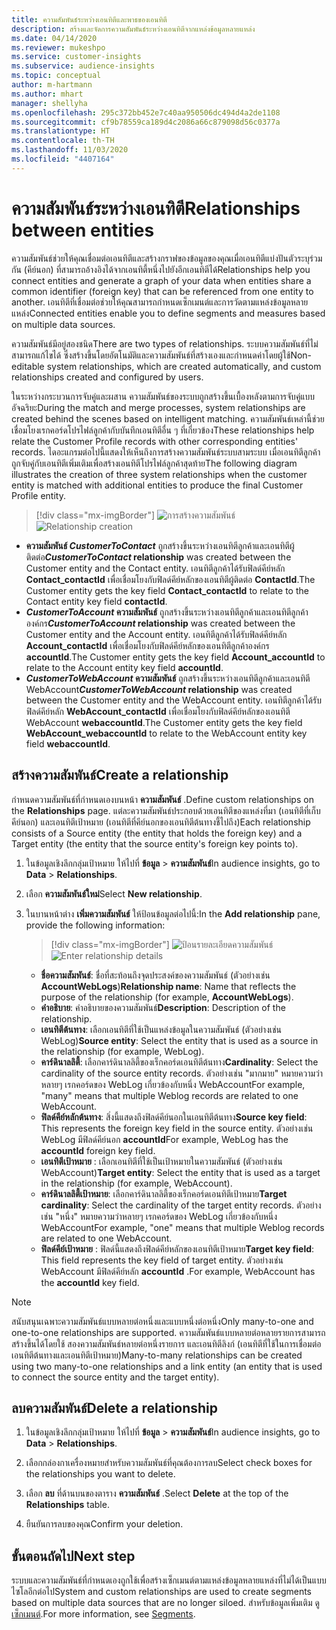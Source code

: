 ```yaml
---
title: ความสัมพันธ์ระหว่างเอนทิตีและพาธของเอนทิตี
description: สร้างและจัดการความสัมพันธ์ระหว่างเอนทิตีจากแหล่งข้อมูลหลายแหล่ง
ms.date: 04/14/2020
ms.reviewer: mukeshpo
ms.service: customer-insights
ms.subservice: audience-insights
ms.topic: conceptual
author: m-hartmann
ms.author: mhart
manager: shellyha
ms.openlocfilehash: 295c372bb452e7c40aa950506dc494d4a2de1108
ms.sourcegitcommit: cf9b78559ca189d4c2086a66c879098d56c0377a
ms.translationtype: HT
ms.contentlocale: th-TH
ms.lasthandoff: 11/03/2020
ms.locfileid: "4407164"
---
```

# <a name="relationships-between-entities"></a><span data-ttu-id="87f58-103">ความสัมพันธ์ระหว่างเอนทิตี</span><span class="sxs-lookup"><span data-stu-id="87f58-103">Relationships between entities</span></span>

<span data-ttu-id="87f58-104">ความสัมพันธ์ช่วยให้คุณเชื่อมต่อเอนทิตีและสร้างกราฟของข้อมูลของคุณเมื่อเอนทิตีแบ่งปันตัวระบุร่วมกัน (คีย์นอก) ที่สามารถอ้างอิงได้จากเอนทิตี้หนึ่งไปยังอีกเอนทิตีได้</span><span class="sxs-lookup"><span data-stu-id="87f58-104">Relationships help you connect entities and generate a graph of your data when entities share a common identifier (foreign key) that can be referenced from one entity to another.</span></span> <span data-ttu-id="87f58-105">เอนทิตีที่เชื่อมต่อช่วยให้คุณสามารถกำหนดเซ็กเมนต์และการวัดตามแหล่งข้อมูลหลายแหล่ง</span><span class="sxs-lookup"><span data-stu-id="87f58-105">Connected entities enable you to define segments and measures based on multiple data sources.</span></span>

<span data-ttu-id="87f58-106">ความสัมพันธ์มีอยู่สองชนิด</span><span class="sxs-lookup"><span data-stu-id="87f58-106">There are two types of relationships.</span></span> <span data-ttu-id="87f58-107">ระบบความสัมพันธ์ที่ไม่สามารถแก้ไขได้ ซึ่งสร้างขึ้นโดยอัตโนมัติและความสัมพันธ์ที่สร้างเองและกำหนดค่าโดยผู้ใช้</span><span class="sxs-lookup"><span data-stu-id="87f58-107">Non-editable system relationships, which are created automatically, and custom relationships created and configured by users.</span></span>

<span data-ttu-id="87f58-108">ในระหว่างกระบวนการจับคู่และผสาน ความสัมพันธ์ของระบบถูกสร้างขึ้นเบื้องหลังตามการจับคู่แบบอัจฉริยะ</span><span class="sxs-lookup"><span data-stu-id="87f58-108">During the match and merge processes, system relationships are created behind the scenes based on intelligent matching.</span></span> <span data-ttu-id="87f58-109">ความสัมพันธ์เหล่านี้ช่วยเชื่อมโยงเรกคอร์ดโปรไฟล์ลูกค้ากับบันทึกเอนทิตีอื่น ๆ ที่เกี่ยวข้อง</span><span class="sxs-lookup"><span data-stu-id="87f58-109">These relationships help relate the Customer Profile records with other corresponding entities' records.</span></span> <span data-ttu-id="87f58-110">ไดอะแกรมต่อไปนี้แสดงให้เห็นถึงการสร้างความสัมพันธ์ระบบสามระบบ เมื่อเอนทิตีลูกค้าถูกจับคู่กับเอนทิตีเพิ่มเติมเพื่อสร้างเอนทิตีโปรไฟล์ลูกค้าสุดท้าย</span><span class="sxs-lookup"><span data-stu-id="87f58-110">The following diagram illustrates the creation of three system relationships when the customer entity is matched with additional entities to produce the final Customer Profile entity.</span></span>

> [!div class="mx-imgBorder"]
> <span data-ttu-id="87f58-111">![การสร้างความสัมพันธ์](media/relationships-entities-merge.png "การสร้างความสัมพันธ์")</span><span class="sxs-lookup"><span data-stu-id="87f58-111">![Relationship creation](media/relationships-entities-merge.png "Relationship creation")</span></span>

- <span data-ttu-id="87f58-112">**ความสัมพันธ์ *CustomerToContact*** ถูกสร้างขึ้นระหว่างเอนทิตีลูกค้าและเอนทิตีผู้ติดต่อ</span><span class="sxs-lookup"><span data-stu-id="87f58-112">***CustomerToContact* relationship** was created between the Customer entity and the Contact entity.</span></span> <span data-ttu-id="87f58-113">เอนทิตีลูกค้าได้รับฟิลด์คีย์หลัก **Contact_contactId** เพื่อเชื่อมโยงกับฟิลด์คีย์หลักของเอนทิตีผู้ติดต่อ **ContactId**.</span><span class="sxs-lookup"><span data-stu-id="87f58-113">The Customer entity gets the key field **Contact_contactId** to relate to the Contact entity key field **contactId**.</span></span>
- <span data-ttu-id="87f58-114">**_CustomerToAccount_ ความสัมพันธ์** ถูกสร้างขึ้นระหว่างเอนทิตีลูกค้าและเอนทิตีลูกค้าองค์กร</span><span class="sxs-lookup"><span data-stu-id="87f58-114">**_CustomerToAccount_ relationship** was created between the Customer entity and the Account entity.</span></span> <span data-ttu-id="87f58-115">เอนทิตีลูกค้าได้รับฟิลด์คีย์หลัก **Account_contactId** เพื่อเชื่อมโยงกับฟิลด์คีย์หลักของเอนทิตีลูกค้าองค์กร **accountId**.</span><span class="sxs-lookup"><span data-stu-id="87f58-115">The Customer entity gets the key field **Account_accountId** to relate to the Account entity key field **accountId**.</span></span>
- <span data-ttu-id="87f58-116">**_CustomerToWebAccount_ ความสัมพันธ์** ถูกสร้างขึ้นระหว่างเอนทิตีลูกค้าและเอนทิตี WebAccount</span><span class="sxs-lookup"><span data-stu-id="87f58-116">**_CustomerToWebAccount_ relationship** was created between the Customer entity and the WebAccount entity.</span></span> <span data-ttu-id="87f58-117">เอนทิตีลูกค้าได้รับฟิลด์คีย์หลัก **WebAccount_contactId** เพื่อเชื่อมโยงกับฟิลด์คีย์หลักของเอนทิตี WebAccount **webaccountId**.</span><span class="sxs-lookup"><span data-stu-id="87f58-117">The Customer entity gets the key field **WebAccount_webaccountId** to relate to the WebAccount entity key field **webaccountId**.</span></span>

## <a name="create-a-relationship"></a><span data-ttu-id="87f58-118">สร้างความสัมพันธ์</span><span class="sxs-lookup"><span data-stu-id="87f58-118">Create a relationship</span></span>

<span data-ttu-id="87f58-119">กำหนดความสัมพันธ์ที่กำหนดเองบนหน้า **ความสัมพันธ์** .</span><span class="sxs-lookup"><span data-stu-id="87f58-119">Define custom relationships on the **Relationships** page.</span></span> <span data-ttu-id="87f58-120">แต่ละความสัมพันธ์ประกอบด้วยเอนทิตีของแหล่งที่มา (เอนทิตีที่เก็บคีย์นอก) และเอนทิตีเป้าหมาย (เอนทิตีที่คีย์นอกของเอนทิตีต้นทางชี้ไปถึง)</span><span class="sxs-lookup"><span data-stu-id="87f58-120">Each relationship consists of a Source entity (the entity that holds the foreign key) and a Target entity (the entity that the source entity's foreign key points to).</span></span>

1. <span data-ttu-id="87f58-121">ในข้อมูลเชิงลึกกลุ่มเป้าหมาย ให้ไปที่ **ข้อมูล** > **ความสัมพันธ์**</span><span class="sxs-lookup"><span data-stu-id="87f58-121">In audience insights, go to **Data** > **Relationships**.</span></span>

2. <span data-ttu-id="87f58-122">เลือก **ความสัมพันธ์ใหม่**</span><span class="sxs-lookup"><span data-stu-id="87f58-122">Select **New relationship**.</span></span>

3. <span data-ttu-id="87f58-123">ในบานหน้าต่าง **เพิ่มความสัมพันธ์** ให้ป้อนข้อมูลต่อไปนี้:</span><span class="sxs-lookup"><span data-stu-id="87f58-123">In the **Add relationship** pane, provide the following information:</span></span>

   > [!div class="mx-imgBorder"]
   > <span data-ttu-id="87f58-124">![ป้อนรายละเอียดความสัมพันธ์](media/relationships-add.png "ป้อนรายละเอียดความสัมพันธ์")</span><span class="sxs-lookup"><span data-stu-id="87f58-124">![Enter relationship details](media/relationships-add.png "Enter relationship details")</span></span>

   - <span data-ttu-id="87f58-125">**ชื่อความสัมพันธ์**: ชื่อที่สะท้อนถึงจุดประสงค์ของความสัมพันธ์ (ตัวอย่างเช่น **AccountWebLogs**)</span><span class="sxs-lookup"><span data-stu-id="87f58-125">**Relationship name**: Name that reflects the purpose of the relationship (for example, **AccountWebLogs**).</span></span>
   - <span data-ttu-id="87f58-126">**คำอธิบาย**: คำอธิบายของความสัมพันธ์</span><span class="sxs-lookup"><span data-stu-id="87f58-126">**Description**: Description of the relationship.</span></span>
   - <span data-ttu-id="87f58-127">**เอนทิตีต้นทาง**: เลือกเอนทิตีที่ใช้เป็นแหล่งข้อมูลในความสัมพันธ์ (ตัวอย่างเช่น WebLog)</span><span class="sxs-lookup"><span data-stu-id="87f58-127">**Source entity**: Select the entity that is used as a source in the relationship (for example, WebLog).</span></span>
   - <span data-ttu-id="87f58-128">**คาร์ดินาลลิตี้**: เลือกคาร์ดินาลลิตี้ของเร็กคอร์ดเอนทิตีต้นทาง</span><span class="sxs-lookup"><span data-stu-id="87f58-128">**Cardinality**: Select the cardinality of the source entity records.</span></span> <span data-ttu-id="87f58-129">ตัวอย่างเช่น "มากมาย" หมายความว่าหลายๆ เรกคอร์ดของ WebLog เกี่ยวข้องกับหนึ่ง WebAccount</span><span class="sxs-lookup"><span data-stu-id="87f58-129">For example, "many" means that multiple Weblog records are related to one WebAccount.</span></span>
   - <span data-ttu-id="87f58-130">**ฟิลด์คีย์หลักต้นทาง**: สิ่งนี้แสดงถึงฟิลด์คีย์นอกในเอนทิตีต้นทาง</span><span class="sxs-lookup"><span data-stu-id="87f58-130">**Source key field**: This represents the foreign key field in the source entity.</span></span> <span data-ttu-id="87f58-131">ตัวอย่างเช่น WebLog มีฟิลด์คีย์นอก **accountId**</span><span class="sxs-lookup"><span data-stu-id="87f58-131">For example, WebLog has the **accountId** foreign key field.</span></span>
   - <span data-ttu-id="87f58-132">**เอนทิตีเป้าหมาย** : เลือกเอนทิตีที่ใช้เป็นเป้าหมายในความสัมพันธ์ (ตัวอย่างเช่น WebAccount)</span><span class="sxs-lookup"><span data-stu-id="87f58-132">**Target entity**: Select the entity that is used as a target in the relationship (for example, WebAccount).</span></span>
   - <span data-ttu-id="87f58-133">**คาร์ดินาลลิตี้เป้าหมาย**: เลือกคาร์ดินาลลิตี้ของเร็กคอร์ดเอนทิตีเป้าหมาย</span><span class="sxs-lookup"><span data-stu-id="87f58-133">**Target cardinality**: Select the cardinality of the target entity records.</span></span> <span data-ttu-id="87f58-134">ตัวอย่างเช่น "หนึ่ง" หมายความว่าหลายๆ เรกคอร์ดของ WebLog เกี่ยวข้องกับหนึ่ง WebAccount</span><span class="sxs-lookup"><span data-stu-id="87f58-134">For example, "one" means that multiple Weblog records are related to one WebAccount.</span></span>
   - <span data-ttu-id="87f58-135">**ฟิลด์คีย์เป้าหมาย** : ฟิลด์นี้แสดงถึงฟิลด์คีย์หลักของเอนทิตีเป้าหมาย</span><span class="sxs-lookup"><span data-stu-id="87f58-135">**Target key field**: This field represents the key field of target entity.</span></span> <span data-ttu-id="87f58-136">ตัวอย่างเช่น WebAccount มีฟิลด์คีย์หลัก **accountId** .</span><span class="sxs-lookup"><span data-stu-id="87f58-136">For example, WebAccount has the **accountId** key field.</span></span>

> [!NOTE]
> <span data-ttu-id="87f58-137">สนับสนุนเฉพาะความสัมพันธ์แบบหลายต่อหนึ่งและแบบหนึ่งต่อหนึ่ง</span><span class="sxs-lookup"><span data-stu-id="87f58-137">Only many-to-one and one-to-one relationships are supported.</span></span> <span data-ttu-id="87f58-138">ความสัมพันธ์แบบหลายต่อหลายรายการสามารถสร้างขึ้นได้โดยใช้ สองความสัมพันธ์หลายต่อหนึ่งรายการ และเอนทิตีลิงก์ (เอนทิตีที่ใช้ในการเชื่อมต่อเอนทิตีต้นทางและเอนทิตีเป้าหมาย)</span><span class="sxs-lookup"><span data-stu-id="87f58-138">Many-to-many relationships can be created using two many-to-one relationships and a link entity (an entity that is used to connect the source entity and the target entity).</span></span>

## <a name="delete-a-relationship"></a><span data-ttu-id="87f58-139">ลบความสัมพันธ์</span><span class="sxs-lookup"><span data-stu-id="87f58-139">Delete a relationship</span></span>

1. <span data-ttu-id="87f58-140">ในข้อมูลเชิงลึกกลุ่มเป้าหมาย ให้ไปที่ **ข้อมูล** > **ความสัมพันธ์**</span><span class="sxs-lookup"><span data-stu-id="87f58-140">In audience insights, go to **Data** > **Relationships**.</span></span>

2. <span data-ttu-id="87f58-141">เลือกกล่องกาเครื่องหมายสำหรับความสัมพันธ์ที่คุณต้องการลบ</span><span class="sxs-lookup"><span data-stu-id="87f58-141">Select check boxes for the relationships you want to delete.</span></span>

3. <span data-ttu-id="87f58-142">เลือก **ลบ** ที่ด้านบนของตาราง **ความสัมพันธ์** .</span><span class="sxs-lookup"><span data-stu-id="87f58-142">Select **Delete** at the top of the **Relationships** table.</span></span>

4. <span data-ttu-id="87f58-143">ยืนยันการลบของคุณ</span><span class="sxs-lookup"><span data-stu-id="87f58-143">Confirm your deletion.</span></span>

## <a name="next-step"></a><span data-ttu-id="87f58-144">ขั้นตอนถัดไป</span><span class="sxs-lookup"><span data-stu-id="87f58-144">Next step</span></span>

<span data-ttu-id="87f58-145">ระบบและความสัมพันธ์ที่กำหนดเองถูกใช้เพื่อสร้างเซ็กเมนต์ตามแหล่งข้อมูลหลายแหล่งที่ไม่ได้เป็นแบบไซโลอีกต่อไป</span><span class="sxs-lookup"><span data-stu-id="87f58-145">System and custom relationships are used to create segments based on multiple data sources that are no longer siloed.</span></span> <span data-ttu-id="87f58-146">สำหรับข้อมูลเพิ่มเติม ดู [เซ็กเมนต์](segments.md).</span><span class="sxs-lookup"><span data-stu-id="87f58-146">For more information, see [Segments](segments.md).</span></span>
